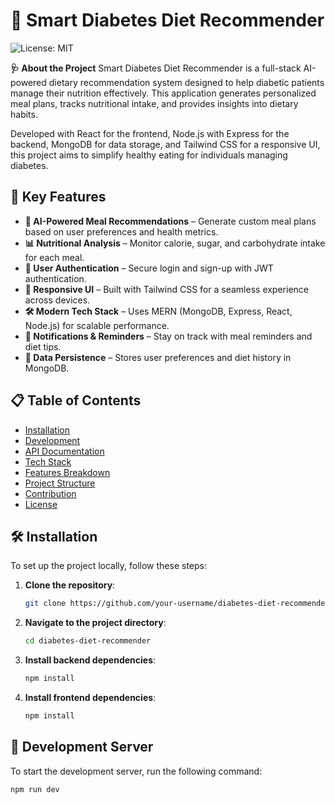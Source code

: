# 🥗 Smart Diabetes Diet Recommender

![License: MIT](https://img.shields.io/badge/License-MIT-blue.svg)

**🩺 About the Project** Smart Diabetes Diet Recommender is a full-stack AI-powered dietary recommendation system designed to help diabetic patients manage their nutrition effectively. This application generates personalized meal plans, tracks nutritional intake, and provides insights into dietary habits.

Developed with React for the frontend, Node.js with Express for the backend, MongoDB for data storage, and Tailwind CSS for a responsive UI, this project aims to simplify healthy eating for individuals managing diabetes.

## 🚀 Key Features

- **🍎 AI-Powered Meal Recommendations** – Generate custom meal plans based on user preferences and health metrics.
- **📊 Nutritional Analysis** – Monitor calorie, sugar, and carbohydrate intake for each meal.
- **👤 User Authentication** – Secure login and sign-up with JWT authentication.
- **📱 Responsive UI** – Built with Tailwind CSS for a seamless experience across devices.
- **🛠️ Modern Tech Stack** – Uses MERN (MongoDB, Express, React, Node.js) for scalable performance.
- **🔔 Notifications & Reminders** – Stay on track with meal reminders and diet tips.
- **📂 Data Persistence** – Stores user preferences and diet history in MongoDB.

## 📋 Table of Contents

- [Installation](#installation)
- [Development](#development-server)
- [API Documentation](#build)
- [Tech Stack](#running-unit-tests)
- [Features Breakdown](#running-end-to-end-tests)
- [Project Structure](#routing--navigation)
- [Contribution](#additional-features)
- [License](#license)

## 🛠️ Installation

To set up the project locally, follow these steps:

1. **Clone the repository**:

   ```bash
   git clone https://github.com/your-username/diabetes-diet-recommender.git
   ```

2. **Navigate to the project directory**:
   ```bash
   cd diabetes-diet-recommender
   ```
3. **Install backend dependencies**:

   ```bash
   npm install
   ```

4. **Install frontend dependencies**:
   ```bash
   npm install
   ```

## 🔧 Development Server

To start the development server, run the following command:

```bash
npm run dev
```
